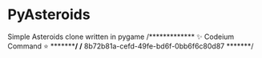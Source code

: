 # PyAsteroids
 Simple Asteroids clone written in pygame
/*************  ✨ Codeium Command ⭐  *************/
/******  8b72b81a-cefd-49fe-bd6f-0bb6f6c80d87  *******/